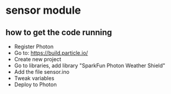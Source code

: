 # sensor module

## how to get the code running
- Register Photon
- Go to: https://build.particle.io/
- Create new project
- Go to libraries, add library "SparkFun Photon Weather Shield"
- Add the file sensor.ino
- Tweak variables
- Deploy to Photon
